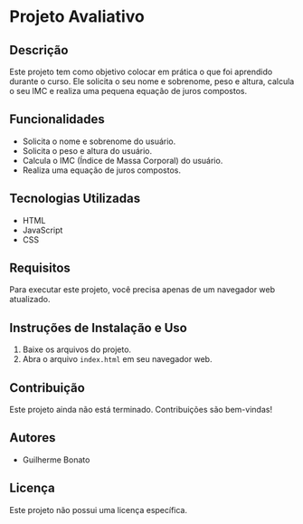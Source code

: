 # Projeto Avaliativo

## Descrição
Este projeto tem como objetivo colocar em prática o que foi aprendido durante o curso. Ele solicita o seu nome e sobrenome, peso e altura, calcula o seu IMC e realiza uma pequena equação de juros compostos.

## Funcionalidades
- Solicita o nome e sobrenome do usuário.
- Solicita o peso e altura do usuário.
- Calcula o IMC (Índice de Massa Corporal) do usuário.
- Realiza uma equação de juros compostos.

## Tecnologias Utilizadas
- HTML
- JavaScript
- CSS

## Requisitos
Para executar este projeto, você precisa apenas de um navegador web atualizado.

## Instruções de Instalação e Uso
1. Baixe os arquivos do projeto.
2. Abra o arquivo `index.html` em seu navegador web.

## Contribuição
Este projeto ainda não está terminado. Contribuições são bem-vindas!

## Autores
- Guilherme Bonato

## Licença
Este projeto não possui uma licença específica.
